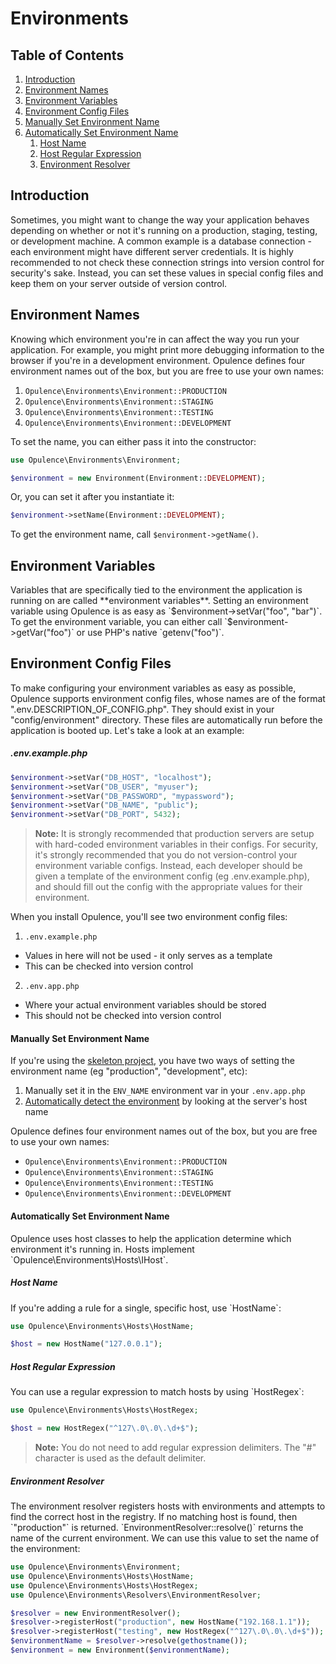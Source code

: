 # Environments

## Table of Contents
1. [Introduction](#introduction)
2. [Environment Names](#environment-names)
3. [Environment Variables](#environment-variables)
4. [Environment Config Files](#environment-config-files)
  1. [Manually Set Environment Name](#manually-set-environment-name)
  2. [Automatically Set Environment Name](#automatically-set-environment-name)
      1. [Host Name](#host-name)
      2. [Host Regular Expression](#host-regular-expression)
      3. [Environment Resolver](#environment-resolver)

<h2 id="introduction">Introduction</h2>
Sometimes, you might want to change the way your application behaves depending on whether or not it's running on a production, staging, testing, or development machine.  A common example is a database connection - each environment might have different server credentials.  It is highly recommended to not check these connection strings into version control for security's sake.  Instead, you can set these values in special config files and keep them on your server outside of version control.

<h2 id="environment-names">Environment Names</h4>
Knowing which environment you're in can affect the way you run your application.  For example, you might print more debugging information to the browser if you're in a development environment.  Opulence defines four environment names out of the box, but you are free to use your own names:

1. `Opulence\Environments\Environment::PRODUCTION`
2. `Opulence\Environments\Environment::STAGING`
3. `Opulence\Environments\Environment::TESTING`
4. `Opulence\Environments\Environment::DEVELOPMENT`

To set the name, you can either pass it into the constructor:

```php
use Opulence\Environments\Environment;

$environment = new Environment(Environment::DEVELOPMENT);
```

Or, you can set it after you instantiate it:

```php
$environment->setName(Environment::DEVELOPMENT);
```

To get the environment name, call `$environment->getName()`.

<h2 id="environment-variables">Environment Variables</h2>
Variables that are specifically tied to the environment the application is running on are called **environment variables**.  Setting an environment variable using Opulence is as easy as `$environment->setVar("foo", "bar")`.  To get the environment variable, you can either call `$environment->getVar("foo")` or use PHP's native `getenv("foo")`.

<h2 id="environment-config-files">Environment Config Files</h2>
To make configuring your environment variables as easy as possible, Opulence supports environment config files, whose names are of the format ".env.DESCRIPTION_OF_CONFIG.php".  They should exist in your "config/environment" directory.  These files are automatically run before the application is booted up.  Let's take a look at an example:
 
##### .env.example.php
```php
$environment->setVar("DB_HOST", "localhost");
$environment->setVar("DB_USER", "myuser");
$environment->setVar("DB_PASSWORD", "mypassword");
$environment->setVar("DB_NAME", "public");
$environment->setVar("DB_PORT", 5432);
```

> **Note:** It is strongly recommended that production servers are setup with hard-coded environment variables in their configs.  For security, it's strongly recommended that you do not version-control your environment variable configs.  Instead, each developer should be given a template of the environment config (eg .env.example.php), and should fill out the config with the appropriate values for their environment.

When you install Opulence, you'll see two environment config files:

1. `.env.example.php`
  * Values in here will not be used - it only serves as a template
  * This can be checked into version control
2. `.env.app.php`
  * Where your actual environment variables should be stored
  * This should not be checked into version control

<h4 id="manually-set-environment-name">Manually Set Environment Name</h4>
If you're using the <a href="https://github.com/opulencephp/Project" target="_blank">skeleton project</a>, you have two ways of setting the environment name (eg "production", "development", etc):

1. Manually set it in the `ENV_NAME` environment var in your `.env.app.php`
2. [Automatically detect the environment](#automatic-environment-detection) by looking at the server's host name

Opulence defines four environment names out of the box, but you are free to use your own names:

* `Opulence\Environments\Environment::PRODUCTION`
* `Opulence\Environments\Environment::STAGING`
* `Opulence\Environments\Environment::TESTING`
* `Opulence\Environments\Environment::DEVELOPMENT`

<h4 id="automatically-set-environment-name">Automatically Set Environment Name</h4>
Opulence uses host classes to help the application determine which environment it's running in.  Hosts implement `Opulence\Environments\Hosts\IHost`.

<h5 id="host-name">Host Name</h5>
If you're adding a rule for a single, specific host, use `HostName`:

```php
use Opulence\Environments\Hosts\HostName;

$host = new HostName("127.0.0.1");
```

<h5 id="host-regular-expression">Host Regular Expression</h5>
You can use a regular expression to match hosts by using `HostRegex`:

```php
use Opulence\Environments\Hosts\HostRegex;

$host = new HostRegex("^127\.0\.0\.\d+$");
```

> **Note:** You do not need to add regular expression delimiters.  The "#" character is used as the default delimiter.

<h5 id="environment-resolver">Environment Resolver</h5>
The environment resolver registers hosts with environments and attempts to find the correct host in the registry.  If no matching host is found, then `"production"` is returned.  `EnvironmentResolver::resolve()` returns the name of the current environment.  We can use this value to set the name of the environment:

```php
use Opulence\Environments\Environment;
use Opulence\Environments\Hosts\HostName;
use Opulence\Environments\Hosts\HostRegex;
use Opulence\Environments\Resolvers\EnvironmentResolver;

$resolver = new EnvironmentResolver();
$resolver->registerHost("production", new HostName("192.168.1.1"));
$resolver->registerHost("testing", new HostRegex("^127\.0\.0\.\d+$"));
$environmentName = $resolver->resolve(gethostname());
$environment = new Environment($environmentName);
```